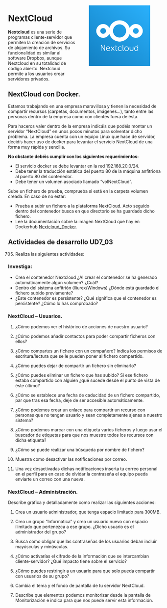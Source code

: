 <figure style="float: right;">
    <img src="imagenes/07/074/001.png" width="200"/>
</figure>

# NextCloud

**Nextcloud** es una serie de programas cliente-servidor que permiten la creación de servicios de alojamiento de archivos. Su funcionalidad es similar al software Dropbox, aunque Nextcloud en su totalidad de código abierto. Nextcloud permite a los usuarios crear servidores privados.

## NextCloud con Docker.

Estamos trabajando en una empresa maravillosa y tienen la necesidad de compartir recursos (carpetas, documentos, imágenes...), tanto entre las personas dentro de la empresa como con clientes fuera de ésta.

Para haceros valer dentro de la empresa indicáis que podéis montar un servidor “NextCloud” en unos pocos minutos para solventar dicho problema. La empresa cuenta con un equipo Linux que hace de servidor, decidís hacer uso de docker para levantar el servicio NextCloud de una forma muy rápida y sencilla.

**No obstante debéis cumplir con los siguientes requerimientos:**

- El servicio docker se debe levantar en la red 192.168.20.0/24.
- Debe tener la traducción estática del puerto 80 de la máquina anfitriona al puerto 80 del contenedor.
- Debe tener un volumen asociado llamado “volNextCloud”.

Sube un fichero de prueba, comprueba si está en la carpeta volumen creada. En caso de no estar:

- Prueba a subir un fichero a la plataforma NextCloud. Acto seguido dentro del contenedor busca en que directorio se ha guardado dicho fichero.
- Lee la documentación sobre la imagen NextCloud que hay en Dockerhub [Nextcloud_Docker](https://hub.docker.com/_/nextcloud).


## Actividades de desarrollo UD7_03

705. Realiza las siguientes actividades:

### Investiga:

- Crea el contenedor Nextcloud ¿Al crear el contenedor se ha generado automáticamente algún volumen? ¿Cuál?
- Dentro del sistema anfitrión (lliurex/Windows) ¿Dónde está guardado el fichero subido previamente?
- ¿Este contenedor es persistente? ¿Qué significa que el contenedor es persistente? ¿Cómo lo has comprobado?

### NextCloud – Usuarios.

1. ¿Cómo podemos ver el histórico de acciones de nuestro usuario?

2. ¿Cómo podemos añadir contactos para poder compartir ficheros con ellos?

3. ¿Cómo compartes un fichero con un compañero? Indica los permisos de escritura/lectura que se le pueden poner al fichero compartido.

4. ¿Cómo puedes dejar de compartir un fichero sin eliminarlo?

5. ¿Cómo puedes eliminar un fichero que has subido? Si ese fichero estaba compartido con alguien ¿qué sucede desde el punto de vista de éste último?

6. ¿Cómo se establece una fecha de caducidad de un fichero compartido, par que tras esa fecha, deje de ser accesible automáticamente.

7. ¿Cómo podemos crear un enlace para compartir un recurso con personas que no tengan usuario y sean completamente ajenas a nuestro sistema?

8. ¿Cómo podemos marcar con una etiqueta varios ficheros y luego usar el buscador de etiquetas para que nos muestre todos los recursos con dicha etiqueta?

9. ¿Cómo se puede realizar una búsqueda por nombre de fichero?

10. Muestra como desactivar las notificaciones por correo.
       
11. Una vez desactivadas dichas notificaciones inserta tu correo personal en el perfil para en caso de olvidar la contraseña el equipo pueda enviarte un correo con una nueva.

### NextCloud – Administración.

Describe gráfica y detalladamente como realizar las siguientes acciones:

1. Crea un usuario administrador, que tenga espacio limitado para 300MB.

2. Crea un grupo “Informática” y crea un usuario nuevo con espacio ilimitado que pertenezca a ese grupo. ¿Dicho usuario es el administrador del grupo?

3. Busca como obligar que las contraseñas de los usuarios deban incluir mayúsculas y minúsculas.

4. ¿Cómo activarías el cifrado de la información que se intercambian cliente-servidor? ¿Qué impacto tiene sobre el servicio?

5. ¿Cómo puedes restringir a un usuario para que solo pueda compartir con usuarios de su grupo?

6. Cambia el tema y el fondo de pantalla de tu servidor NextCloud.

7. Describe que elementos podemos monitorizar desde la pantalla de Monitorización e indica para que nos puede servir esta información.
